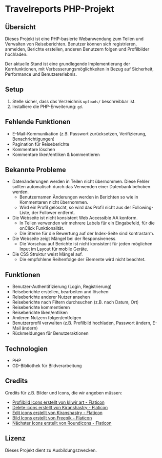 # Travelreports PHP-Projekt

## Übersicht

Dieses Projekt ist eine PHP-basierte Webanwendung zum Teilen und Verwalten von Reiseberichten. Benutzer können sich registrieren, anmelden, Berichte erstellen, anderen Benutzern folgen und Profilbilder hochladen.

Der aktuelle Stand ist eine grundlegende Implementierung der Kernfunktionen, mit Verbesserungsmöglichkeiten in Bezug auf Sicherheit, Performance und Benutzererlebnis.

## Setup
1. Stelle sicher, dass das Verzeichnis `uploads/` beschreibbar ist.
2. Installiere die PHP-Erweiterung: `gd`.

## Fehlende Funktionen
- E-Mail-Kommunikation (z.B. Passwort zurücksetzen, Verifizierung, Benachrichtigungen)
- Pagination für Reiseberichte
- Kommentare löschen
- Kommentare liken/entliken & kommentieren

## Bekannte Probleme
- Datenänderungen werden in Teilen nicht übernommen. Diese Fehler sollten automatisch durch das Verwenden einer Datenbank behoben werden.
    - Benutzernamen Änderungen werden in Berichten so wie in Kommentaren nicht übernommen.
    - Wird ein Profil gelöscht, so wird das Profil nicht aus der Following-Liste, der Follower entfernt.
- Die Webseite ist nicht konsistent Web Accessible AA konform.
  - In Teilen verwenden wir mehrere Labels für ein Eingabefeld, für die onClick Funktionalität.
  - Die Sterne für die Bewertung auf der Index-Seite sind kontrastarm.
- Die Webseite zeigt Mängel bei der Responsiveness.
  - Die Vorschau auf Berichte ist nicht konsistent für jeden möglichen Input im Layout für mobile Geräte.
- Die CSS Struktur weist Mängel auf.
  - Die empfohlene Reihenfolge der Elemente wird nicht beachtet.
## Funktionen

- Benutzer-Authentifizierung (Login, Registrierung)
- Reiseberichte erstellen, bearbeiten und löschen
- Reiseberichte anderer Nutzer ansehen
- Reiseberichte nach Filtern durchsuchen (z.B. nach Datum, Ort)
- Reiseberichte kommentieren
- Reiseberichte liken/entliken
- Anderen Nutzern folgen/entfolgen
- Benutzerprofil verwalten (z.B. Profilbild hochladen, Passwort ändern, E-Mail ändern)
- Rückmeldungen für Benutzeraktionen



## Technologien
- PHP
- GD-Bibliothek für Bildverarbeitung

## Credits
Credits für z.B. Bilder und Icons, die wir angeben müssen:

- <a href="https://www.flaticon.com/de/kostenlose-icons/profilbild" title="profilbild Icons">Profilbild Icons erstellt von kliwir art \- Flaticon</a>
- <a href="https://www.flaticon.com/free-icons/delete" title="delete icons">Delete icons erstellt von Kiranshastry \- Flaticon</a>
- <a href="https://www.flaticon.com/free-icons/edit" title="edit icons">Edit icons erstellt von Kiranshastry \- Flaticon</a>
- <a href="https://www.flaticon.com/de/kostenlose-icons/bild" title="bild Icons">Bild Icons erstellt von Freepik - Flaticon</a>
- <a href="https://www.flaticon.com/de/kostenlose-icons/nachster" title="nächster Icons">Nächster Icons erstellt von Roundicons - Flaticon</a>

## Lizenz
Dieses Projekt dient zu Ausbildungszwecken.